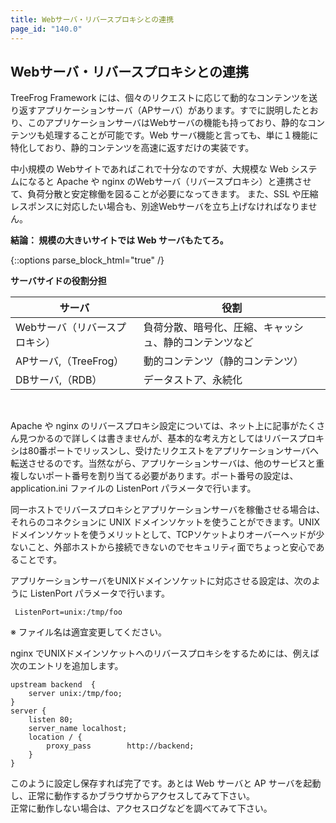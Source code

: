 ```yaml
---
title: Webサーバ・リバースプロキシとの連携
page_id: "140.0"
---
```


## Webサーバ・リバースプロキシとの連携

TreeFrog Framework には、個々のリクエストに応じて動的なコンテンツを送り返すアプリケーションサーバ（APサーバ）があります。すでに説明したとおり、このアプリケーションサーバはWebサーバの機能も持っており、静的なコンテンツも処理することが可能です。Web サーバ機能と言っても、単に１機能に特化しており、静的コンテンツを高速に返すだけの実装です。

中小規模の Webサイトであればこれで十分なのですが、大規模な Web システムになると Apache や nginx のWebサーバ（リバースプロキシ）と連携させて、負荷分散と安定稼働を図ることが必要になってきます。
また、SSL や圧縮レスポンスに対応したい場合も、別途Webサーバを立ち上げなければなりません。

**結論：  規模の大きいサイトでは Web サーバもたてろ。**
 
{::options parse_block_html="true" /} 
<div class="center aligned">

**サーバサイドの役割分担**

</div>

<div class="table-div">

| サーバ                        | 役割                                                   |
|-------------------------------|--------------------------------------------------------|
| Webサーバ（リバースプロキシ） | 負荷分散、暗号化、圧縮、キャッシュ、静的コンテンツなど |
| APサーバ,（TreeFrog）         | 動的コンテンツ（静的コンテンツ）                       |
| DBサーバ,（RDB）              | データストア、永続化                                   |
 
</div><br>

Apache や nginx のリバースプロキシ設定については、ネット上に記事がたくさん見つかるので詳しくは書きませんが、基本的な考え方としてはリバースプロキシは80番ポートでリッスンし、受けたリクエストをアプリケーションサーバへ転送させるのです。当然ながら、アプリケーションサーバは、他のサービスと重複しないポート番号を割り当てる必要があります。ポート番号の設定は、application.ini ファイルの ListenPort パラメータで行います。

同一ホストでリバースプロキシとアプリケーションサーバを稼働させる場合は、それらのコネクションに UNIX ドメインソケットを使うことができます。UNIX ドメインソケットを使うメリットとして、TCPソケットよりオーバーヘッドが少ないこと、外部ホストから接続できないのでセキュリティ面でちょっと安心であることです。

アプリケーションサーバをUNIXドメインソケットに対応させる設定は、次のように ListenPort パラメータで行います。

```
 ListenPort=unix:/tmp/foo
```

※ ファイル名は適宜変更してください。
 
nginx でUNIXドメインソケットへのリバースプロキシをするためには、例えば次のエントリを追加します。

```
upstream backend  {
    server unix:/tmp/foo;
}
server {
    listen 80;
    server_name localhost;
    location / {
        proxy_pass        http://backend;
    }
}
```

このように設定し保存すれば完了です。あとは Web サーバと AP サーバを起動し、正常に動作するかブラウザからアクセスしてみて下さい。<br>
正常に動作しない場合は、アクセスログなどを調べてみて下さい。